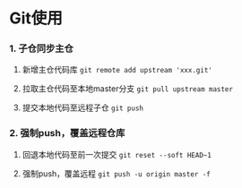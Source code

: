# Git使用


### 1. 子仓同步主仓
1. 新增主仓代码库
`git remote add upstream 'xxx.git'`

2. 拉取主仓代码至本地master分支
`git pull upstream master`

3. 提交本地代码至远程子仓
`git push`

### 2. 强制push，覆盖远程仓库
1. 回退本地代码至前一次提交
`git reset --soft HEAD~1`

2. 强制push，覆盖远程
`git push -u origin master -f`
